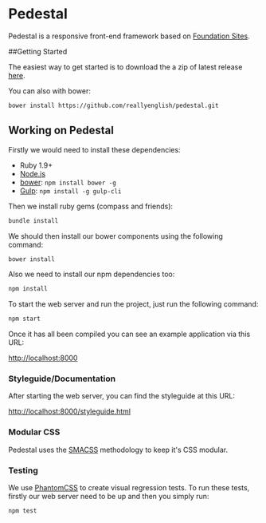# Pedestal

Pedestal is a responsive front-end framework based on [Foundation Sites](http://foundation.zurb.com/).

##Getting Started

The easiest way to get started is to download the a zip of latest release [here](https://github.com/reallyenglish/pedestal/archive/master.zip).

You can also with bower:

```bash
bower install https://github.com/reallyenglish/pedestal.git
```

## Working on Pedestal

Firstly we would need to install these dependencies:

* Ruby 1.9+
* [Node.js](http://nodejs.org)
* [bower](http://bower.io): `npm install bower -g`
* [Gulp](http://gulpjs.com/): `npm install -g gulp-cli`

Then we install ruby gems (compass and friends):

```bash
bundle install
```

We should then install our bower components using the following command:

```bash
bower install
```

Also we need to install our npm dependencies too:

```bash
npm install
```

To start the web server and run the project, just run the following command:

```bash
npm start
```

Once it has all been compiled you can see an example application via this URL:

<http://localhost:8000>

### Styleguide/Documentation

After starting the web server, you can find the styleguide at this URL:

<http://localhost:8000/styleguide.html>

### Modular CSS

Pedestal uses the [SMACSS](https://smacss.com/) methodology to keep it's CSS modular.

### Testing

We use [PhantomCSS](https://github.com/Huddle/PhantomCSS) to create visual regression tests. To run these tests, firstly our web server need to be up and then you simply run:

```bash
npm test
```
